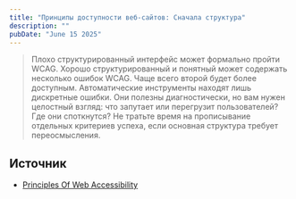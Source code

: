 ```yaml
---
title: "Принципы доступности веб-сайтов: Сначала структура"
description: ""
pubDate: "June 15 2025"
---
```


> Плохо структурированный интерфейс может формально пройти WCAG. Хорошо структурированный и понятный может содержать несколько ошибок WCAG. Чаще всего второй будет более доступным. Автоматические инструменты находят лишь дискретные ошибки. Они полезны диагностически, но вам нужен целостный взгляд: что запутает или перегрузит пользователей? Где они споткнутся? Не тратьте время на прописывание отдельных критериев успеха, если основная структура требует переосмысления.

## Источник
- [Principles Of Web Accessibility](https://github.com/Heydon/principles-of-web-accessibility)
